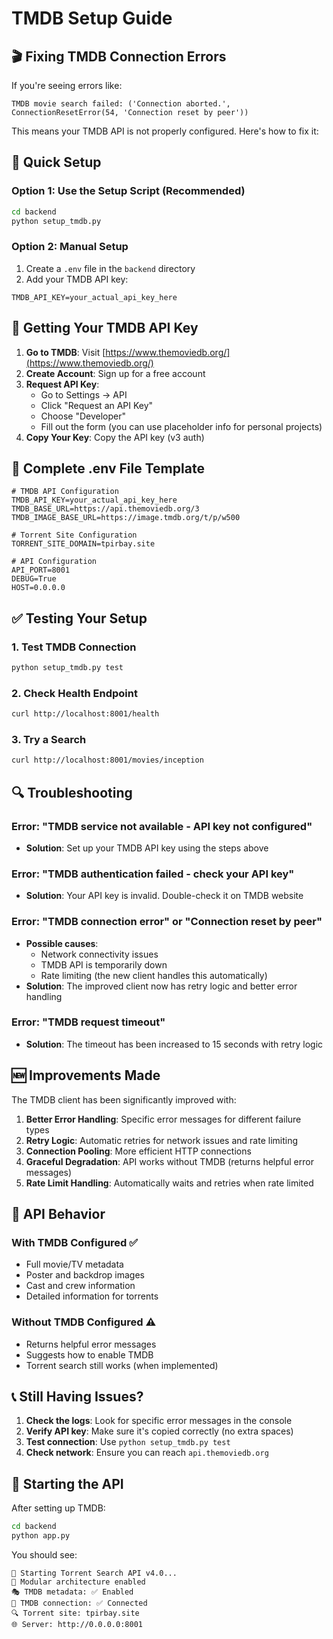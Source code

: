 # TMDB Setup Guide

## 🎬 Fixing TMDB Connection Errors

If you're seeing errors like:

```
TMDB movie search failed: ('Connection aborted.', ConnectionResetError(54, 'Connection reset by peer'))
```

This means your TMDB API is not properly configured. Here's how to fix it:

## 🚀 Quick Setup

### Option 1: Use the Setup Script (Recommended)

```bash
cd backend
python setup_tmdb.py
```

### Option 2: Manual Setup

1. Create a `.env` file in the `backend` directory
2. Add your TMDB API key:

```env
TMDB_API_KEY=your_actual_api_key_here
```

## 🔑 Getting Your TMDB API Key

1. **Go to TMDB**: Visit [https://www.themoviedb.org/](https://www.themoviedb.org/)
2. **Create Account**: Sign up for a free account
3. **Request API Key**:
   - Go to Settings → API
   - Click "Request an API Key"
   - Choose "Developer"
   - Fill out the form (you can use placeholder info for personal projects)
4. **Copy Your Key**: Copy the API key (v3 auth)

## 🔧 Complete .env File Template

```env
# TMDB API Configuration
TMDB_API_KEY=your_actual_api_key_here
TMDB_BASE_URL=https://api.themoviedb.org/3
TMDB_IMAGE_BASE_URL=https://image.tmdb.org/t/p/w500

# Torrent Site Configuration
TORRENT_SITE_DOMAIN=tpirbay.site

# API Configuration
API_PORT=8001
DEBUG=True
HOST=0.0.0.0
```

## ✅ Testing Your Setup

### 1. Test TMDB Connection

```bash
python setup_tmdb.py test
```

### 2. Check Health Endpoint

```bash
curl http://localhost:8001/health
```

### 3. Try a Search

```bash
curl http://localhost:8001/movies/inception
```

## 🔍 Troubleshooting

### Error: "TMDB service not available - API key not configured"

- **Solution**: Set up your TMDB API key using the steps above

### Error: "TMDB authentication failed - check your API key"

- **Solution**: Your API key is invalid. Double-check it on TMDB website

### Error: "TMDB connection error" or "Connection reset by peer"

- **Possible causes**:
  - Network connectivity issues
  - TMDB API is temporarily down
  - Rate limiting (the new client handles this automatically)
- **Solution**: The improved client now has retry logic and better error handling

### Error: "TMDB request timeout"

- **Solution**: The timeout has been increased to 15 seconds with retry logic

## 🆕 Improvements Made

The TMDB client has been significantly improved with:

1. **Better Error Handling**: Specific error messages for different failure types
2. **Retry Logic**: Automatic retries for network issues and rate limiting
3. **Connection Pooling**: More efficient HTTP connections
4. **Graceful Degradation**: API works without TMDB (returns helpful error messages)
5. **Rate Limit Handling**: Automatically waits and retries when rate limited

## 🎯 API Behavior

### With TMDB Configured ✅

- Full movie/TV metadata
- Poster and backdrop images
- Cast and crew information
- Detailed information for torrents

### Without TMDB Configured ⚠️

- Returns helpful error messages
- Suggests how to enable TMDB
- Torrent search still works (when implemented)

## 📞 Still Having Issues?

1. **Check the logs**: Look for specific error messages in the console
2. **Verify API key**: Make sure it's copied correctly (no extra spaces)
3. **Test connection**: Use `python setup_tmdb.py test`
4. **Check network**: Ensure you can reach `api.themoviedb.org`

## 🔄 Starting the API

After setting up TMDB:

```bash
cd backend
python app.py
```

You should see:

```
🚀 Starting Torrent Search API v4.0...
📁 Modular architecture enabled
🎭 TMDB metadata: ✅ Enabled
🔗 TMDB connection: ✅ Connected
🔍 Torrent site: tpirbay.site
🌐 Server: http://0.0.0.0:8001
```
